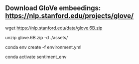 ## Download GloVe embeedings: https://nlp.stanford.edu/projects/glove/

wget https://nlp.stanford.edu/data/glove.6B.zip

unzip glove.6B.zip -d ./assets/

conda env create -f environment.yml

conda activate sentiment_env

